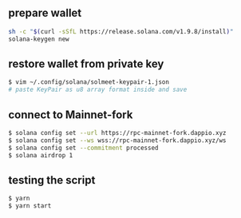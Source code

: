## prepare wallet
```bash
sh -c "$(curl -sSfL https://release.solana.com/v1.9.8/install)"
solana-keygen new
```

## restore wallet from private key

```bash
$ vim ~/.config/solana/solmeet-keypair-1.json
# paste KeyPair as u8 array format inside and save
```

## connect to Mainnet-fork
```bash
$ solana config set --url https://rpc-mainnet-fork.dappio.xyz
$ solana config set --ws wss://rpc-mainnet-fork.dappio.xyz/ws
$ solana config set --commitment processed
$ solana airdrop 1
```

## testing the script
```bash
$ yarn
$ yarn start
```